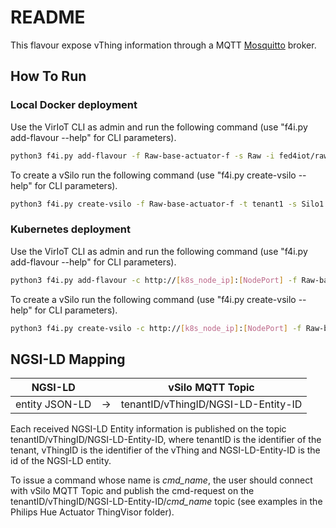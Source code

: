 # README

This flavour expose vThing information through a MQTT [Mosquitto](https://mosquitto.org/) broker.

## How To Run

### Local Docker deployment

Use the VirIoT CLI as admin and run the following command  (use "f4i.py add-flavour --help" for CLI parameters).

```bash  
python3 f4i.py add-flavour -f Raw-base-actuator-f -s Raw -i fed4iot/raw-mqtt-actuator-flavour -d "silo with a MQTT broker"
```

To create a vSilo run the following command (use "f4i.py create-vsilo --help" for CLI parameters).

```bash  
python3 f4i.py create-vsilo -f Raw-base-actuator-f -t tenant1 -s Silo1
```

### Kubernetes deployment

Use the VirIoT CLI as admin and run the following command  (use "f4i.py add-flavour --help" for CLI parameters).

```bash  
python3 f4i.py add-flavour -c http://[k8s_node_ip]:[NodePort] -f Raw-base-actuator-f -s Raw -d "silo with a MQTT broker" -y "yaml/flavours-raw-mqtt-actuator.yaml"
```

To create a vSilo run the following command (use "f4i.py create-vsilo --help" for CLI parameters).

```bash  
python3 f4i.py create-vsilo -c http://[k8s_node_ip]:[NodePort] -f Raw-base-actuator-f -t tenant1 -s Silo1
```


## NGSI-LD Mapping

| NGSI-LD                            |    | vSilo MQTT Topic                     |
|------------------------------------|----|--------------------------------------|
| entity JSON-LD                     | -> | tenantID/vThingID/NGSI-LD-Entity-ID  |

Each received NGSI-LD Entity information is published on the topic tenantID/vThingID/NGSI-LD-Entity-ID, where tenantID is the identifier of the tenant, vThingID is the identifier of the vThing and NGSI-LD-Entity-ID is the id of the NGSI-LD entity.

To issue a command whose name is *cmd_name*, the user should connect with vSilo MQTT Topic and publish the cmd-request on the tenantID/vThingID/NGSI-LD-Entity-ID/*cmd_name* topic (see examples in the Philips Hue Actuator ThingVisor folder).
